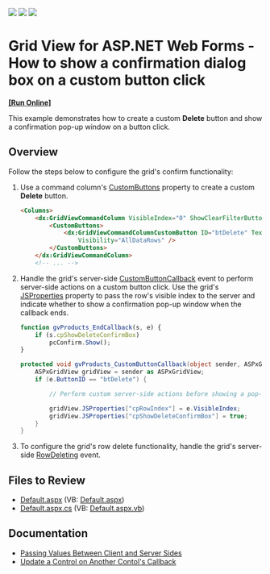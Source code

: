 <!-- default badges list -->
![](https://img.shields.io/endpoint?url=https://codecentral.devexpress.com/api/v1/VersionRange/128542995/14.2.3%2B)
[![](https://img.shields.io/badge/Open_in_DevExpress_Support_Center-FF7200?style=flat-square&logo=DevExpress&logoColor=white)](https://supportcenter.devexpress.com/ticket/details/E4126)
[![](https://img.shields.io/badge/📖_How_to_use_DevExpress_Examples-e9f6fc?style=flat-square)](https://docs.devexpress.com/GeneralInformation/403183)
<!-- default badges end -->
# Grid View for ASP.NET Web Forms - How to show a confirmation dialog box on a custom button click
<!-- run online -->
**[[Run Online]](https://codecentral.devexpress.com/e4126/)**
<!-- run online end -->

This example demonstrates how to create a custom **Delete** button and show a confirmation pop-up window on a button click.

## Overview

Follow the steps below to configure the grid's confirm functionality:

1. Use a command column's [CustomButtons](https://docs.devexpress.com/AspNet/DevExpress.Web.GridViewCommandColumn.CustomButtons) property to create a custom **Delete** button.

    ```aspx
    <Columns>
        <dx:GridViewCommandColumn VisibleIndex="0" ShowClearFilterButton="True">
            <CustomButtons>
                <dx:GridViewCommandColumnCustomButton ID="btDelete" Text="Delete"
                    Visibility="AllDataRows" />
            </CustomButtons>
        </dx:GridViewCommandColumn>
        <!-- ... -->
    ```

2. Handle the grid's server-side [CustomButtonCallback](https://docs.devexpress.com/AspNet/DevExpress.Web.ASPxGridView.CustomButtonCallback) event to perform server-side actions on a custom button click. Use the grid's [JSProperties](https://docs.devexpress.com/AspNet/DevExpress.Web.ASPxGridBase.JSProperties) property to pass the row's visible index to the server and indicate whether to show a confirmation pop-up window when the callback ends.

    ```js
    function gvProducts_EndCallback(s, e) {
        if (s.cpShowDeleteConfirmBox)
            pcConfirm.Show();
    }
    ```

    ```csharp
    protected void gvProducts_CustomButtonCallback(object sender, ASPxGridViewCustomButtonCallbackEventArgs e) {
        ASPxGridView gridView = sender as ASPxGridView;
        if (e.ButtonID == "btDelete") {

            // Perform custom server-side actions before showing a pop-up window

            gridView.JSProperties["cpRowIndex"] = e.VisibleIndex;
            gridView.JSProperties["cpShowDeleteConfirmBox"] = true;
        }
    }
    ```

3. To configure the grid's row delete functionality, handle the grid's server-side [RowDeleting](https://docs.devexpress.com/AspNet/DevExpress.Web.ASPxGridView.RowDeleting) event.

## Files to Review

* [Default.aspx](./CS/WebSite/Default.aspx) (VB: [Default.aspx](./VB/WebSite/Default.aspx))
* [Default.aspx.cs](./CS/WebSite/Default.aspx.cs) (VB: [Default.aspx.vb](./VB/WebSite/Default.aspx.vb))

## Documentation

* [Passing Values Between Client and Server Sides](https://docs.devexpress.com/AspNet/11816/common-concepts/client-side-functionality/passing-values-between-client-and-server-sides)
* [Update a Control on Another Contol's Callback](https://docs.devexpress.com/AspNet/402219/common-concepts/callbacks/update-control-in-callback-of-another-control)
